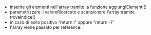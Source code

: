 - inserire gli elementi nell'array tramite la funzione aggiungiElementi()
- parametrizzare il valoreRicercato e scansionare l'array tramite trovaIndice()
- in caso di esito positivo "return i" oppure "return -1"
- l'array viene passato per reference.
